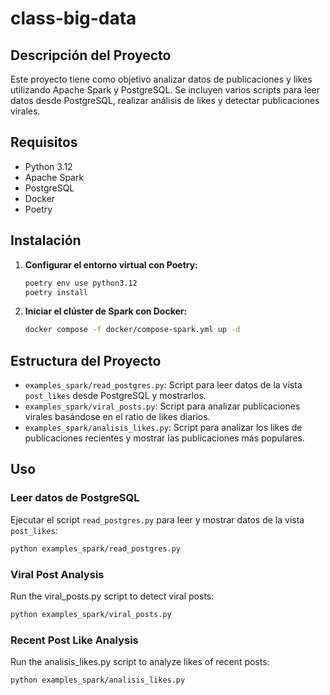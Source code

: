 # class-big-data

## Descripción del Proyecto

Este proyecto tiene como objetivo analizar datos de publicaciones y likes utilizando Apache Spark y PostgreSQL. Se incluyen varios scripts para leer datos desde PostgreSQL, realizar análisis de likes y detectar publicaciones virales.

## Requisitos

- Python 3.12
- Apache Spark
- PostgreSQL
- Docker
- Poetry

## Instalación

1. **Configurar el entorno virtual con Poetry:**

    ```sh
    poetry env use python3.12
    poetry install
    ```

2. **Iniciar el clúster de Spark con Docker:**

    ```sh
    docker compose -f docker/compose-spark.yml up -d
    ```

## Estructura del Proyecto

- `examples_spark/read_postgres.py`: Script para leer datos de la vista `post_likes` desde PostgreSQL y mostrarlos.
- `examples_spark/viral_posts.py`: Script para analizar publicaciones virales basándose en el ratio de likes diarios.
- `examples_spark/analisis_likes.py`: Script para analizar los likes de publicaciones recientes y mostrar las publicaciones más populares.

## Uso

### Leer datos de PostgreSQL

Ejecutar el script `read_postgres.py` para leer y mostrar datos de la vista `post_likes`:

```sh
python examples_spark/read_postgres.py
```
### Viral Post Analysis

Run the viral_posts.py script to detect viral posts:

```sh
python examples_spark/viral_posts.py
```

### Recent Post Like Analysis

Run the analisis_likes.py script to analyze likes of recent posts:

```sh
python examples_spark/analisis_likes.py
```


